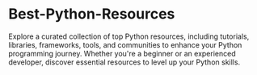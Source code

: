 # Best-Python-Resources
Explore a curated collection of top Python resources, including tutorials, libraries, frameworks, tools, and communities to enhance your Python programming journey. Whether you're a beginner or an experienced developer, discover essential resources to level up your Python skills.
